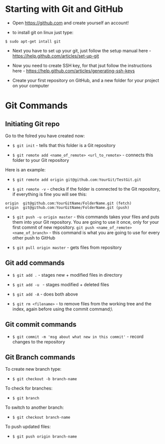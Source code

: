 # Starting with Git and GitHub

* Open https://github.com and create yourself an account!

* to install git on linux just type:
```
$ sudo apt-get intall git
```
* Next you have to set up your git, just follow the setup manual here - https://help.github.com/articles/set-up-git

* Now you need to create SSH key, for that jsut follow the instructions here - https://help.github.com/articles/generating-ssh-keys

* Create your first repository on GitHub, and a new folder for your project on your computer

# Git Commands

## Initiating Git repo
Go to the folred you have created now:

* ```$ git init``` - tells that this folder is a Git repository

* ```$ git remote add <name_of_remote> <url_to_remote>``` - connects this folder to your Git repository

Here is an example:

* ```$ git remote add origin git@github.com:YourGit/TestGit.git```

* ```$ git remote -v``` - checks if the folder is connected to the Git repository, if everything is fine you will see this:
```
origin  git@github.com:YourGitName/FolderName.git (fetch)
origin  git@github.com:YourGitName/FolderName.git (push)
```

* ```$ git push -u origin master``` - this commands takes your files and puts them into your Git repository. You are going to use it once, only for your first commit of new repository.
```git push <name_of_remote> <name_of_branch>``` - this command is what you are going to use for every other push to GitHub

* ```$ git pull origin master``` - gets files from repository

## Git add commands
* ```$ git add .``` - stages new + modified files in directory

* ```$ git add -u ``` - stages modified + deleted files

* ```$ git add -A``` - does both above

* ```$ git rm <filename>``` - to remove files from the working tree and the index, again before using the commit command;\

## Git commit commands

* ```$ git commit -m 'msg about what new in this commit'``` - record changes to the repository

## Git Branch commands

To create new branch type:
* ```$ git checkout -b branch-name```

To check for branches:
* ```$ git branch```

To switch to another branch:
* ```$ git checkout branch-name```

To push updated files:
* ```$ git push origin branch-name```

